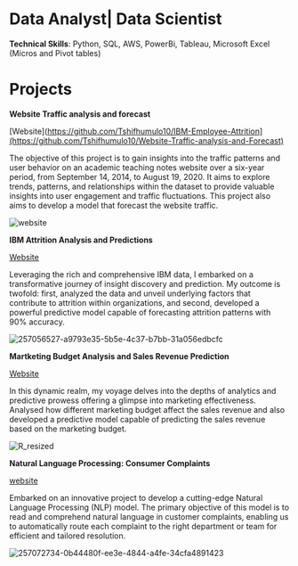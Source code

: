 # **Data Analyst| Data Scientist**

**Technical Skills**: Python, SQL, AWS, PowerBi, Tableau, Microsoft Excel (Micros and Pivot tables)

# **Projects**


**Website Traffic analysis and forecast**

[Website](https://github.com/Tshifhumulo10/IBM-Employee-Attrition](https://github.com/Tshifhumulo10/Website-Traffic-analysis-and-Forecast)

The objective of this project is to  gain insights into the traffic patterns and user behavior on an academic teaching notes website over a six-year period, from September 14, 2014, to August 19, 2020. It aims to explore trends, patterns, and relationships within the dataset to provide valuable insights into user engagement and traffic fluctuations. This project also aims to develop a model that forecast the website traffic. 

![website](https://github.com/Tshifhumulo10/Website-Traffic-analysis-and-Forecast/assets/115041717/cb51df6c-a683-4927-b228-2b6a083d7907)


**IBM Attrition Analysis and Predictions**

[Website](https://github.com/Tshifhumulo10/IBM-Employee-Attrition)

 Leveraging the rich and comprehensive IBM data, I embarked on a transformative journey of insight discovery and prediction. My outcome is twofold: first, analyzed the data and unveil underlying factors that contribute to attrition within organizations, and second, developed a powerful predictive model capable of forecasting attrition patterns with 90% accuracy. 

![257056527-a9793e35-5b5e-4c37-b7bb-31a056edbcfc](https://github.com/Tshifhumulo10/IBM-Employee-Attrition/assets/115041717/05f9da09-6c80-4684-a925-c677ca4052ff)

**Martketing Budget Analysis and Sales Revenue Prediction**

[Website](https://github.com/Tshifhumulo10/Martketing-Analysis-and-Revenue-Prediction)

In this dynamic realm, my voyage delves into the depths of analytics and predictive prowess offering a glimpse into  marketing effectiveness. Analysed how different marketing budget affect the sales revenue and also developed a predictive model capable of predicting  the sales revenue based on the marketing budget. 

![R_resized](https://github.com/Tshifhumulo10/Consumer_Complaints_NLP/assets/115041717/3f5ce8de-55d9-4988-861b-48c56df02c24) 

**Natural Language Processing: Consumer Complaints**

[website](https://github.com/Tshifhumulo10/Consumer_Complaints_NLP)

Embarked on an innovative project to develop a cutting-edge Natural Language Processing (NLP) model. The primary objective of this model is to read and comprehend natural language in customer complaints, enabling us to automatically route each complaint to the right department or team for efficient and tailored resolution.

![257072734-0b44480f-ee3e-4844-a4fe-34cfa4891423](https://github.com/Tshifhumulo10/Consumer_Complaints_NLP/assets/115041717/5b37c3b8-e1a4-48d5-b397-e51e6bb3beac)


